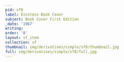 ```yaml
---
pid: sf8
label: Einstein Book Cover
subject: Book Cover First Edition
_date: '1967'
writing: 
order: '8'
layout: sf_item
collection: sf
thumbnail: img/derivatives/simple/sf8/thumbnail.jpg
full: img/derivatives/simple/sf8/full.jpg
---
```


